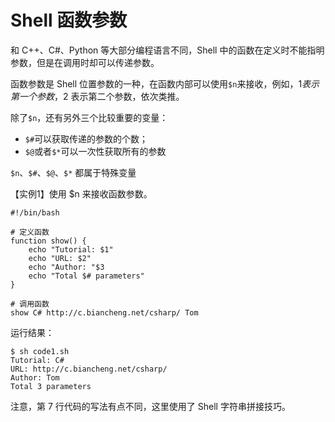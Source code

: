 # Shell 函数参数
和 C++、C#、Python 等大部分编程语言不同，Shell 中的函数在定义时不能指明参数，但是在调用时却可以传递参数。

函数参数是 Shell 位置参数的一种，在函数内部可以使用`$n`来接收，例如，$1 表示第一个参数，$2 表示第二个参数，依次类推。

除了`$n`，还有另外三个比较重要的变量：
+ `$#`可以获取传递的参数的个数；
+ `$@`或者`$*`可以一次性获取所有的参数

`$n`、`$#`、`$@`、`$*` 都属于特殊变量

【实例1】使用 $n 来接收函数参数。
```shell
#!/bin/bash

# 定义函数
function show() {
    echo "Tutorial: $1"
    echo "URL: $2"
    echo "Author: "$3
    echo "Total $# parameters"
}

# 调用函数
show C# http://c.biancheng.net/csharp/ Tom
```
运行结果：
```shell
$ sh code1.sh
Tutorial: C#
URL: http://c.biancheng.net/csharp/
Author: Tom
Total 3 parameters
```
注意，第 7 行代码的写法有点不同，这里使用了 Shell 字符串拼接技巧。

